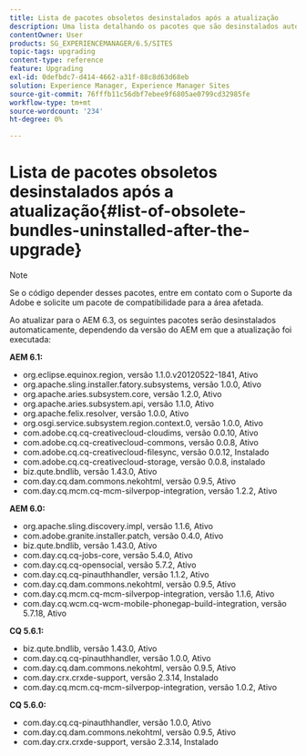 ```yaml
---
title: Lista de pacotes obsoletos desinstalados após a atualização
description: Uma lista detalhando os pacotes que são desinstalados automaticamente ao atualizar para o AEM 6.3.
contentOwner: User
products: SG_EXPERIENCEMANAGER/6.5/SITES
topic-tags: upgrading
content-type: reference
feature: Upgrading
exl-id: 0defbdc7-d414-4662-a31f-88c8d63d68eb
solution: Experience Manager, Experience Manager Sites
source-git-commit: 76fffb11c56dbf7ebee9f6805ae0799cd32985fe
workflow-type: tm+mt
source-wordcount: '234'
ht-degree: 0%

---
```


# Lista de pacotes obsoletos desinstalados após a atualização{#list-of-obsolete-bundles-uninstalled-after-the-upgrade}

>[!NOTE]
>
>Se o código depender desses pacotes, entre em contato com o Suporte da Adobe e solicite um pacote de compatibilidade para a área afetada.

Ao atualizar para o AEM 6.3, os seguintes pacotes serão desinstalados automaticamente, dependendo da versão do AEM em que a atualização foi executada:

**AEM 6.1:**

* org.eclipse.equinox.region, versão 1.1.0.v20120522-1841, Ativo
* org.apache.sling.installer.fatory.subsystems, versão 1.0.0, Ativo
* org.apache.aries.subsystem.core, versão 1.2.0, Ativo
* org.apache.aries.subsystem.api, versão 1.1.0, Ativo
* org.apache.felix.resolver, versão 1.0.0, Ativo
* org.osgi.service.subsystem.region.context.0, versão 1.0.0, Ativo
* com.adobe.cq.cq-creativecloud-cloudims, versão 0.0.10, Ativo
* com.adobe.cq.cq-creativecloud-commons, versão 0.0.8, Ativo
* com.adobe.cq.cq-creativecloud-filesync, versão 0.0.12, Instalado
* com.adobe.cq.cq-creativecloud-storage, versão 0.0.8, instalado
* biz.qute.bndlib, versão 1.43.0, Ativo
* com.day.cq.dam.commons.nekohtml, versão 0.9.5, Ativo
* com.day.cq.mcm.cq-mcm-silverpop-integration, versão 1.2.2, Ativo

**AEM 6.0:**

* org.apache.sling.discovery.impl, versão 1.1.6, Ativo
* com.adobe.granite.installer.patch, versão 0.4.0, Ativo
* biz.qute.bndlib, versão 1.43.0, Ativo
* com.day.cq.cq-jobs-core, versão 5.4.0, Ativo
* com.day.cq.cq-opensocial, versão 5.7.2, Ativo
* com.day.cq.cq-pinauthhandler, versão 1.1.2, Ativo
* com.day.cq.dam.commons.nekohtml, versão 0.9.5, Ativo
* com.day.cq.mcm.cq-mcm-silverpop-integration, versão 1.1.6, Ativo
* com.day.cq.wcm.cq-wcm-mobile-phonegap-build-integration, versão 5.7.18, Ativo

**CQ 5.6.1:**

* biz.qute.bndlib, versão 1.43.0, Ativo
* com.day.cq.cq-pinauthhandler, versão 1.0.0, Ativo
* com.day.cq.dam.commons.nekohtml, versão 0.9.5, Ativo
* com.day.crx.crxde-support, versão 2.3.14, Instalado
* com.day.cq.mcm.cq-mcm-silverpop-integration, versão 1.0.2, Ativo

**CQ 5.6.0:**

* com.day.cq.cq-pinauthhandler, versão 1.0.0, Ativo
* com.day.cq.dam.commons.nekohtml, versão 0.9.5, Ativo
* com.day.crx.crxde-support, versão 2.3.14, Instalado
